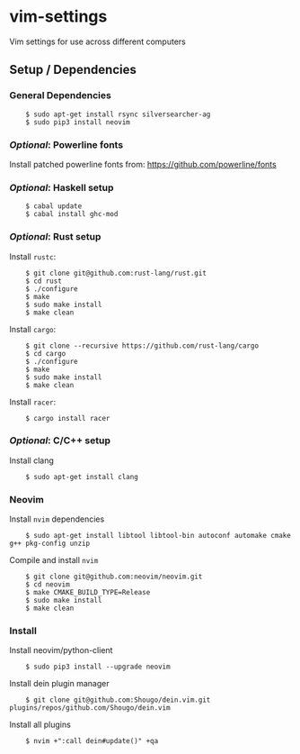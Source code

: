 vim-settings
============

Vim settings for use across different computers


## Setup / Dependencies ##


### General Dependencies ###

        $ sudo apt-get install rsync silversearcher-ag
        $ sudo pip3 install neovim


### _Optional_: Powerline fonts ###

Install patched powerline fonts from: https://github.com/powerline/fonts


### _Optional_: Haskell setup ###

        $ cabal update
        $ cabal install ghc-mod


### _Optional_: Rust setup ###

Install `rustc`:

        $ git clone git@github.com:rust-lang/rust.git
        $ cd rust
        $ ./configure
        $ make
        $ sudo make install
        $ make clean

Install `cargo`:

        $ git clone --recursive https://github.com/rust-lang/cargo
        $ cd cargo
        $ ./configure
        $ make
        $ sudo make install
        $ make clean

Install `racer`:

        $ cargo install racer


### _Optional_: C/C++ setup ###

Install clang

        $ sudo apt-get install clang


### Neovim ###

Install `nvim` dependencies

        $ sudo apt-get install libtool libtool-bin autoconf automake cmake g++ pkg-config unzip

Compile and install `nvim`

        $ git clone git@github.com:neovim/neovim.git
        $ cd neovim
        $ make CMAKE_BUILD_TYPE=Release
        $ sudo make install
        $ make clean


### Install ###

Install neovim/python-client

        $ sudo pip3 install --upgrade neovim

Install dein plugin manager
    
        $ git clone git@github.com:Shougo/dein.vim.git plugins/repos/github.com/Shougo/dein.vim

Install all plugins
    
        $ nvim +":call dein#update()" +qa

